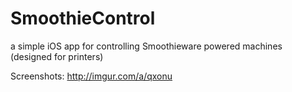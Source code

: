 # SmoothieControl
a simple iOS app for controlling Smoothieware powered machines (designed for printers)

Screenshots: http://imgur.com/a/qxonu
